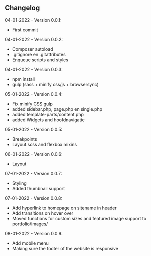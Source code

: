 Changelog
---------

04-01-2022 - Version 0.0.1:
- First commit

04-01-2022 - Version 0.0.2:
- Composer autoload
- .gitignore en .gitattributes
- Enqueue scripts and styles

04-01-2022 - Version 0.0.3:
- npm install
- gulp (sass + minify css/js + browsersync)

05-01-2022 - Version 0.0.4:
- Fix minify CSS gulp
- added sidebar.php, page.php en single.php
- added template-parts/content.php
- added Widgets and hoofdnavigatie

05-01-2022 - Version 0.0.5:
- Breakpoints
- Layout.scss and flexbox mixins

06-01-2022 - Version 0.0.6:
- Layout

07-01-2022 - Version 0.0.7:
- Styling
- Added thumbnail support

07-01-2022 - Version 0.0.8:
- Add hyperlink to homepage on sitename in header
- Add transitions on hover over
- Moved functions for custom sizes and featured image support to portfolio/Images/

08-01-2022 - Version 0.0.9:
- Add mobile menu
- Making sure the footer of the website is responsive
